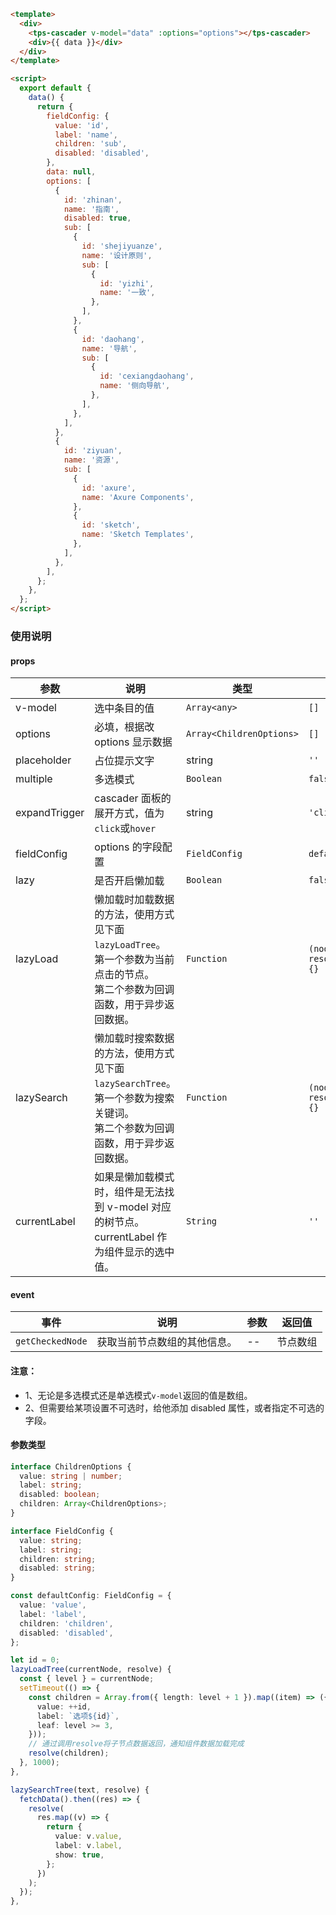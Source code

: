 ```html
<template>
  <div>
    <tps-cascader v-model="data" :options="options"></tps-cascader>
    <div>{{ data }}</div>
  </div>
</template>

<script>
  export default {
    data() {
      return {
        fieldConfig: {
          value: 'id',
          label: 'name',
          children: 'sub',
          disabled: 'disabled',
        },
        data: null,
        options: [
          {
            id: 'zhinan',
            name: '指南',
            disabled: true,
            sub: [
              {
                id: 'shejiyuanze',
                name: '设计原则',
                sub: [
                  {
                    id: 'yizhi',
                    name: '一致',
                  },
                ],
              },
              {
                id: 'daohang',
                name: '导航',
                sub: [
                  {
                    id: 'cexiangdaohang',
                    name: '侧向导航',
                  },
                ],
              },
            ],
          },
          {
            id: 'ziyuan',
            name: '资源',
            sub: [
              {
                id: 'axure',
                name: 'Axure Components',
              },
              {
                id: 'sketch',
                name: 'Sketch Templates',
              },
            ],
          },
        ],
      };
    },
  };
</script>
```

### 使用说明

#### props

| 参数 | 说明 | 类型 | 默认值 |
| --- | --- | --- | --- |
| v-model | 选中条目的值 | `Array<any>` | `[]` |
| options | 必填，根据改 options 显示数据 | `Array<ChildrenOptions>` | `[]` |
| placeholder | 占位提示文字 | string | `''` |
| multiple | 多选模式 | `Boolean` | `false` |
| expandTrigger | cascader 面板的展开方式，值为`click`或`hover` | string | `'click'` |
| fieldConfig | options 的字段配置 | `FieldConfig` | `defaultConfig` |
| lazy | 是否开启懒加载 | `Boolean` | `false` |
| lazyLoad | 懒加载时加载数据的方法，使用方式见下面`lazyLoadTree`。 <br/>第一个参数为当前点击的节点。<br/>第二个参数为回调函数，用于异步返回数据。 | `Function` | `(node, resolve) => {}` |
| lazySearch | 懒加载时搜索数据的方法，使用方式见下面`lazySearchTree`。 <br/>第一个参数为搜索关键词。<br/>第二个参数为回调函数，用于异步返回数据。 | `Function` | `(node, resolve) => {}` |
| currentLabel | 如果是懒加载模式时，组件是无法找到 v-model 对应的树节点。<br/>currentLabel 作为组件显示的选中值。 | `String` | `''` |

#### event

| 事件             | 说明                         | 参数 | 返回值   |
| ---------------- | ---------------------------- | ---- | -------- |
| `getCheckedNode` | 获取当前节点数组的其他信息。 | --   | 节点数组 |

#### 注意：

- 1、无论是多选模式还是单选模式`v-model`返回的值是数组。
- 2、但需要给某项设置不可选时，给他添加 disabled 属性，或者指定不可选的字段。

#### 参数类型

```ts
interface ChildrenOptions {
  value: string | number;
  label: string;
  disabled: boolean;
  children: Array<ChildrenOptions>;
}

interface FieldConfig {
  value: string;
  label: string;
  children: string;
  disabled: string;
}

const defaultConfig: FieldConfig = {
  value: 'value',
  label: 'label',
  children: 'children',
  disabled: 'disabled',
};

let id = 0;
lazyLoadTree(currentNode, resolve) {
  const { level } = currentNode;
  setTimeout(() => {
    const children = Array.from({ length: level + 1 }).map((item) => ({
      value: ++id,
      label: `选项${id}`,
      leaf: level >= 3,
    }));
    // 通过调用resolve将子节点数据返回，通知组件数据加载完成
    resolve(children);
  }, 1000);
},

lazySearchTree(text, resolve) {
  fetchData().then((res) => {
    resolve(
      res.map((v) => {
        return {
          value: v.value,
          label: v.label,
          show: true,
        };
      })
    );
  });
},
```
